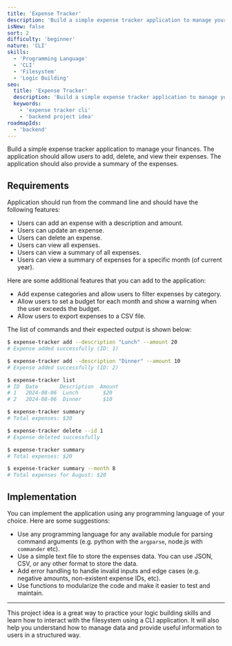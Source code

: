 ```yaml
---
title: 'Expense Tracker'
description: 'Build a simple expense tracker application to manage your finances.'
isNew: false
sort: 2
difficulty: 'beginner'
nature: 'CLI'
skills:
  - 'Programming Language'
  - 'CLI'
  - 'Filesystem'
  - 'Logic Building'
seo:
  title: 'Expense Tracker'
  description: 'Build a simple expense tracker application to manage your finances.'
  keywords:
    - 'expense tracker cli'
    - 'backend project idea'
roadmapIds:
  - 'backend'
---
```


Build a simple expense tracker application to manage your finances. The application should allow users to add, delete, and view their expenses. The application should also provide a summary of the expenses.

## Requirements

Application should run from the command line and should have the following features:

- Users can add an expense with a description and amount.
- Users can update an expense.
- Users can delete an expense.
- Users can view all expenses.
- Users can view a summary of all expenses.
- Users can view a summary of expenses for a specific month (of current year).

Here are some additional features that you can add to the application:

- Add expense categories and allow users to filter expenses by category.
- Allow users to set a budget for each month and show a warning when the user exceeds the budget.
- Allow users to export expenses to a CSV file.

The list of commands and their expected output is shown below:

```bash
$ expense-tracker add --description "Lunch" --amount 20
# Expense added successfully (ID: 1)

$ expense-tracker add --description "Dinner" --amount 10
# Expense added successfully (ID: 2)

$ expense-tracker list
# ID  Date       Description  Amount
# 1   2024-08-06  Lunch        $20
# 2   2024-08-06  Dinner       $10

$ expense-tracker summary
# Total expenses: $30

$ expense-tracker delete --id 1
# Expense deleted successfully

$ expense-tracker summary
# Total expenses: $20

$ expense-tracker summary --month 8
# Total expenses for August: $20
```

## Implementation

You can implement the application using any programming language of your choice. Here are some suggestions:

- Use any programming language for any available module for parsing command arguments (e.g. python with the `argparse`, node.js with `commander` etc).
- Use a simple text file to store the expenses data. You can use JSON, CSV, or any other format to store the data.
- Add error handling to handle invalid inputs and edge cases (e.g. negative amounts, non-existent expense IDs, etc).
- Use functions to modularize the code and make it easier to test and maintain.

<hr />

This project idea is a great way to practice your logic building skills and learn how to interact with the filesystem using a CLI application. It will also help you understand how to manage data and provide useful information to users in a structured way.